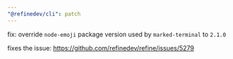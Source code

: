 ```yaml
---
"@refinedev/cli": patch
---
```


fix: override `node-emoji` package version used by `marked-terminal` to `2.1.0`

fixes the issue: https://github.com/refinedev/refine/issues/5279

